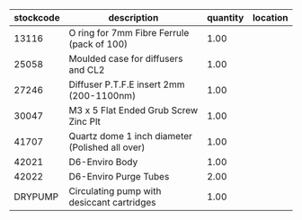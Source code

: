|stockcode|description|quantity|location|
|---------|-----------|--------|--------|
|13116|O ring for 7mm Fibre Ferrule (pack of 100)|1.00||
|25058|Moulded case for diffusers and CL2|1.00||
|27246|Diffuser P.T.F.E insert 2mm (200-1100nm)|1.00||
|30047|M3 x 5 Flat Ended Grub Screw Zinc Plt|1.00||
|41707|Quartz dome 1 inch diameter (Polished all over)|1.00||
|42021|D6-Enviro Body|1.00||
|42022|D6-Enviro Purge Tubes|2.00||
|DRYPUMP|Circulating pump with desiccant cartridges|1.00||
